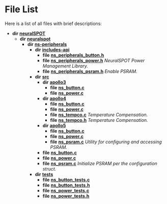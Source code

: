 
# File List

Here is a list of all files with brief descriptions:


* **dir** [**neuralSPOT**](dir_75594cce7c7773aa3cb253214bf56510.md)     
    * **dir** [**neuralspot**](dir_b737d82f35ec218ac5a7ef4105db9c0e.md)     
        * **dir** [**ns-peripherals**](dir_62cbd78784261bb0d09981988628a167.md)     
            * **dir** [**includes-api**](dir_fe04d02a8bfca0247bd216a75646089c.md)     
                * **file** [**ns\_peripherals\_button.h**](ns__peripherals__button_8h.md)     
                * **file** [**ns\_peripherals\_power.h**](ns__peripherals__power_8h.md) _NeuralSPOT Power Management Library._     
                * **file** [**ns\_peripherals\_psram.h**](ns__peripherals__psram_8h.md) _Enable PSRAM._     
            * **dir** [**src**](dir_cf9eff0d6bf97258df730d615fa0f132.md)     
                * **dir** [**apollo3**](dir_96b1dd14f5e69a1b588911fee16f56b3.md)     
                    * **file** [**ns\_button.c**](apollo3_2ns__button_8c.md)     
                    * **file** [**ns\_power.c**](apollo3_2ns__power_8c.md)     
                * **dir** [**apollo4**](dir_1c005e3bbb5b4e96ef4b5df2b5884295.md)     
                    * **file** [**ns\_button.c**](apollo4_2ns__button_8c.md)     
                    * **file** [**ns\_power.c**](apollo4_2ns__power_8c.md)     
                    * **file** [**ns\_tempco.c**](ns__tempco_8c.md) _Temperature Compensation._     
                    * **file** [**ns\_tempco.h**](ns__tempco_8h.md) _Temperature Compensation._     
                * **dir** [**apollo5**](dir_d179b330ef1d2a1dad64ceb5f2d1a96e.md)     
                    * **file** [**ns\_button.c**](apollo5_2ns__button_8c.md)     
                    * **file** [**ns\_power.c**](apollo5_2ns__power_8c.md)     
                    * **file** [**ns\_psram.c**](apollo5_2ns__psram_8c.md) _Utility for configuring and accessing PSRAM._     
                * **file** [**ns\_button.c**](ns__button_8c.md)     
                * **file** [**ns\_power.c**](ns__power_8c.md)     
                * **file** [**ns\_psram.c**](ns__psram_8c.md) _Initialize PSRAM per the configuration struct._     
            * **dir** [**tests**](dir_212d9119d40fadcef4edfdca97975f2d.md)     
                * **file** [**ns\_button\_tests.c**](ns__button__tests_8c.md)     
                * **file** [**ns\_button\_tests.h**](ns__button__tests_8h.md)     
                * **file** [**ns\_power\_tests.c**](ns__power__tests_8c.md)     
                * **file** [**ns\_power\_tests.h**](ns__power__tests_8h.md)     

